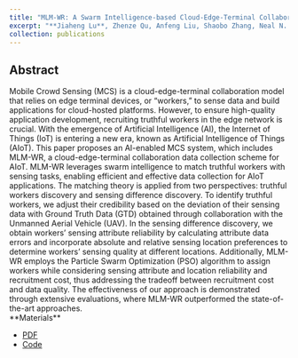 ```yaml
---
title: "MLM-WR: A Swarm Intelligence-based Cloud-Edge-Terminal Collaboration Data Collection Scheme in The Era of AIoT"
excerpt: "**Jiaheng Lu**, Zhenze Qu, Anfeng Liu, Shaobo Zhang, Neal N. Xiong. <br>*IEEE Internet of Things Journal*, 2023"
collection: publications
---
```


<h2>Abstract</h2>
Mobile Crowd Sensing (MCS) is a cloud-edge-terminal collaboration model that relies on edge terminal devices, or “workers,” to sense data and build applications for cloud-hosted platforms. However, to ensure high-quality application development, recruiting truthful workers in the edge network is crucial. With the emergence of Artificial Intelligence (AI), the Internet of Things (IoT) is entering a new era, known as Artificial Intelligence of Things (AIoT). This paper proposes an AI-enabled MCS system, which includes MLM-WR, a cloud-edge-terminal collaboration data collection scheme for AIoT. MLM-WR leverages swarm intelligence to match truthful workers with sensing tasks, enabling efficient and effective data collection for AIoT applications. The matching theory is applied from two perspectives: truthful workers discovery and sensing difference discovery. To identify truthful workers, we adjust their credibility based on the deviation of their sensing data with Ground Truth Data (GTD) obtained through collaboration with the Unmanned Aerial Vehicle (UAV). In the sensing difference discovery, we obtain workers’ sensing attribute reliability by calculating attribute data errors and incorporate absolute and relative sensing location preferences to determine workers’ sensing quality at different locations. Additionally, MLM-WR employs the Particle Swarm Optimization (PSO) algorithm to assign workers while considering sensing attribute and location reliability and recruitment cost, thus addressing the tradeoff between recruitment cost and data quality. The effectiveness of our approach is demonstrated through extensive evaluations, where MLM-WR outperformed the state-of-the-art approaches.

<br>
**Materials**
<ul>
<li><a href="https://ieeexplore.ieee.org/document/10234647">PDF</a></li>
<li><a href="https://github.com/JhengLu/MLM-WR">Code</a></li>
</ul>

